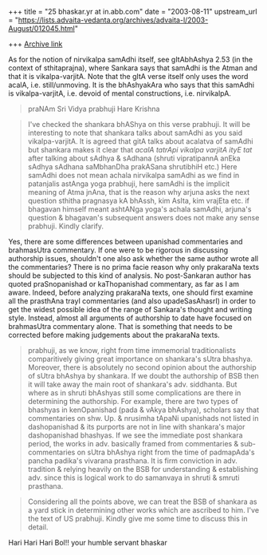 +++
title = "25 bhaskar.yr at in.abb.com"
date = "2003-08-11"
upstream_url = "https://lists.advaita-vedanta.org/archives/advaita-l/2003-August/012045.html"

+++
[Archive link](https://lists.advaita-vedanta.org/archives/advaita-l/2003-August/012045.html)


As for the notion of nirvikalpa samAdhi itself, see gItAbhAshya 2.53 (in
the
context of sthitaprajna), where Sankara says that samAdhi is the Atman and
that it is vikalpa-varjitA. Note that the gItA verse itself only uses the
word acalA, i.e. still/unmoving. It is the bhAshyakAra who says that this
samAdhi is vikalpa-varjitA, i.e. devoid of mental constructions, i.e.
nirvikalpA.

>  praNAm Sri Vidya prabhuji
>  Hare Krishna

>  I've checked the shankara bhAShya on this verse prabhuji.  It will be
interesting to note that shankara talks about samAdhi as you said
vikalpa-varjitA.  It is agreed that gitA talks about acalatva of samAdhi
but shankara makes it clear that *acalA tatrApi vikalpa varjitA ityE tat*
after talking about sAdhya & sAdhana (shruti vipratipannA anEka sAdhya
sAdhana saMbhanDha prakASana shrutibhiH  etc.)  Here samAdhi does not mean
achala nirvikalpa samAdhi as we find in patanjalis astAnga yoga prabhuji,
here samAdhi is the implicit meaning of Atma jnAna, that is the reason why
arjuna asks the next question sthitha pragnasya kA bhAssh, kim AsIta, kim
vrajEta etc.  if bhagavan himself meant ashtANga yoga's achala samAdhi,
arjuna's question & bhagavan's subsequent answers does not make any sense
prabhuji.  Kindly clarify.

Yes, there are some differences between upanishad commentaries and
brahmasUtra commentary. If one were to be rigorous in discussing authorship
issues, shouldn't one also ask whether the same author wrote all the
commentaries? There is no prima facie reason why only prakaraNa texts
should
be subjected to this kind of analysis. No post-Sankaran author has quoted
praSnopanishad or kaThopanishad commentary, as far as I am aware. Indeed,
before analyzing prakaraNa texts, one should first examine all the
prasthAna
trayI commentaries (and also upadeSasAhasrI) in order to get the widest
possible idea of the range of Sankara's thought and writing style. Instead,
almost all arguments of authorship to date have focused on brahmasUtra
commentary alone. That is something that needs to be corrected before
making
judgements about the prakaraNa texts.

>  prabhuji, as we know, right from time immemorial traditionalists
comparitively giving great importance on shankara's sUtra bhashya.
Moreover, there is absolutely no second opinion about the authorship of
sUtra bhAshya by shankara. If we doubt the authorship of BSB then it will
take away the main root of shankara's adv. siddhanta.   But where as in
shruti bhAshyas still some complications are there in determining the
authorship.  For example, there are two types of bhashyas  in kenOpanishad
(pada & vAkya bhAshya), scholars say that commentaries on shw. Up. &
nrusimha tApaNi upanishads not listed in dashopanishad & its purports are
not in line with shankara's major dashopanishad bhashyas.  If we see the
immediate post shankara period, the works in adv. basically framed from
commentaries & sub-commentaries on sUtra bhAshya right from the time of
padmapAda's pancha padika's vivarana  prasthana.  It is firm conviction in
adv. tradition  & relying heavily on the BSB for understanding &
establishing adv.  since this is logical work to do samanvaya in shruti &
smruti prasthana.

>  Considering all the points above, we can treat the BSB of shankara as a
yard stick in determining other works which are ascribed to him.  I've the
text of US prabhuji.  Kindly give me some time to discuss this in detail.

Hari Hari Hari Bol!!
your humble servant
bhaskar


